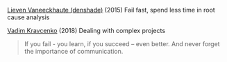 
[Lieven Vaneeckhaute (denshade)](https://softwareefficiency.wordpress.com/2015/02/10/fail-fast-spend-less-time-in-root-cause-analysis/)
(2015) Fail fast, spend less time in root cause analysis

[Vadim Kravcenko](http://vadimkravcenko.com/dealing-with-complex-projects)
(2018) Dealing with complex projects
> If you fail - you learn, if you succeed – even better. And never forget the importance of communication.

